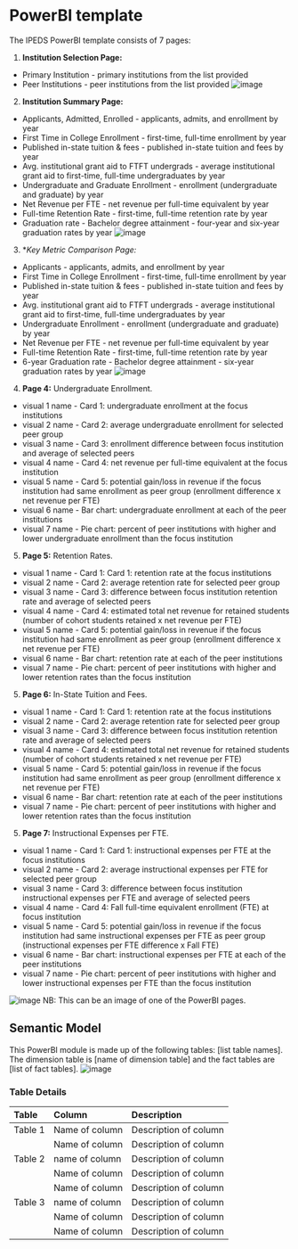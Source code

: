# PowerBI template

The IPEDS PowerBI template consists of 7 pages:

1. **Institution Selection Page:** 
- Primary Institution - primary institutions from the list provided
- Peer Institutions - peer institutions from the list provided
![image](https://github.com/dochines/OpenEduAnalytics/blob/2ebb3caeb6975076fbee7cf98db0f9bf46bd7722/modules/IPEDS/docs/images/Institution%20Selection.jpg)

2. **Institution Summary Page:** 
- Applicants, Admitted, Enrolled - applicants, admits, and enrollment by year
- First Time in College Enrollment - first-time, full-time enrollment by year
- Published in-state tuition & fees - published in-state tuition and fees by year
- Avg. institutional grant aid to FTFT undergrads - average institutional grant aid to first-time, full-time undergraduates by year
- Undergraduate and Graduate Enrollment - enrollment (undergraduate and graduate) by year
- Net Revenue per FTE - net revenue per full-time equivalent by year
- Full-time Retention Rate - first-time, full-time retention rate by year
- Graduation rate - Bachelor degree attainment - four-year and six-year graduation rates by year
![image](https://github.com/dochines/OpenEduAnalytics/blob/9056d4b48fa1a7cf129df4b4b28b575124914f1e/modules/IPEDS/docs/images/Institution%20Summary.jpg)


3. **Key Metric Comparison Page:*
- Applicants - applicants, admits, and enrollment by year 
- First Time in College Enrollment - first-time, full-time enrollment by year
- Published in-state tuition & fees - published in-state tuition and fees by year
- Avg. institutional grant aid to FTFT undergrads -	average institutional grant aid to first-time, full-time undergraduates by year
- Undergraduate Enrollment -	enrollment (undergraduate and graduate) by year
- Net Revenue per FTE -	net revenue per full-time equivalent by year
- Full-time Retention Rate -	first-time, full-time retention rate by year
- 6-year Graduation rate - Bachelor degree attainment -	six-year graduation rates by year
![image](https://github.com/dochines/OpenEduAnalytics/blob/e0c283bc2c151c58e1a051e0af9d5b5dbc5c67cc/modules/IPEDS/docs/images/Key%20Metric%20Comparison.jpg)


4. **Page 4:** Undergraduate Enrollment.
- visual 1 name - Card 1: undergraduate enrollment at the focus institutions
- visual 2 name - Card 2: average undergraduate enrollment for selected peer group
- visual 3 name - Card 3: enrollment difference between focus institution and average of selected peers
- visual 4 name -	Card 4: net revenue per full-time equivalent at the focus institution 
- visual 5 name -	Card 5: potential gain/loss in revenue if the focus institution had same enrollment as peer group (enrollment difference x net revenue per FTE) 
- visual 6 name -	Bar chart: undergraduate enrollment at each of the peer institutions 
- visual 7 name -	Pie chart: percent of peer institutions with higher and lower undergraduate enrollment than the focus institution 

5. **Page 5:** Retention Rates.
- visual 1 name - Card 1: Card 1: retention rate at the focus institutions
- visual 2 name - Card 2: average retention rate for selected peer group
- visual 3 name - Card 3: difference between focus institution retention rate and average of selected peers
- visual 4 name -	Card 4: estimated total net revenue for retained students (number of cohort students retained x net revenue per FTE) 
- visual 5 name -	Card 5: potential gain/loss in revenue if the focus institution had same enrollment as peer group (enrollment difference x net revenue per FTE) 
- visual 6 name -	Bar chart: retention rate at each of the peer institutions 
- visual 7 name -	Pie chart: percent of peer institutions with higher and lower retention rates than the focus institution

5. **Page 6:** In-State Tuition and Fees.
- visual 1 name - Card 1: Card 1: retention rate at the focus institutions
- visual 2 name - Card 2: average retention rate for selected peer group
- visual 3 name - Card 3: difference between focus institution retention rate and average of selected peers
- visual 4 name -	Card 4: estimated total net revenue for retained students (number of cohort students retained x net revenue per FTE) 
- visual 5 name -	Card 5: potential gain/loss in revenue if the focus institution had same enrollment as peer group (enrollment difference x net revenue per FTE) 
- visual 6 name -	Bar chart: retention rate at each of the peer institutions 
- visual 7 name -	Pie chart: percent of peer institutions with higher and lower retention rates than the focus institution

5. **Page 7:** Instructional Expenses per FTE.
- visual 1 name - Card 1: Card 1: instructional expenses per FTE at the focus institutions
- visual 2 name - Card 2: average instructional expenses per FTE for selected peer group
- visual 3 name - Card 3: difference between focus institution instructional expenses per FTE and average of selected peers
- visual 4 name -	Card 4: Fall full-time equivalent enrollment (FTE) at focus institution 
- visual 5 name -	Card 5: potential gain/loss in revenue if the focus institution had same instructional expenses per FTE as peer group (instructional expenses per FTE difference x Fall FTE) 
- visual 6 name -	Bar chart: instructional expenses per FTE at each of the peer institutions 
- visual 7 name -	Pie chart: percent of peer institutions with higher and lower instructional expenses per FTE than the focus institution

![image](https://github.com/microsoft/OpenEduAnalytics/blob/main/modules/_Creation_Kit/docs/images/Sample_PowerBI_Dashboard.png)
NB: This can be an image of one of the PowerBI pages.

## Semantic Model
This PowerBI module is made up of the following tables: [list table names]. The dimension table is [name of dimension table] and the fact tables are [list of fact tables].
![image](https://github.com/microsoft/OpenEduAnalytics/blob/main/modules/_Creation_Kit/docs/images/Sample_PowerBI_Semantic_Model.png)

### Table Details
| Table | Column   | Description   |
| :------------- | :---------- | :----------- |
| Table 1 | Name of column | Description of column |
| | Name of column | Description of column |
| Table 2 | name of column | Description of column |
| | Name of column | Description of column |
| | Name of column | Description of column |
| Table 3 | name of column | Description of column |
| | Name of column | Description of column |
| | Name of column | Description of column |


